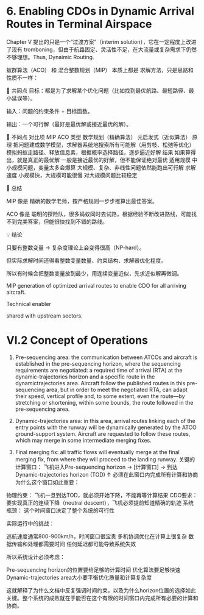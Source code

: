 # 6. Enabling CDOs in Dynamic Arrival Routes in Terminal Airspace

Chapter V 提出的只是一个“过渡方案”（interim solution），它在一定程度上改进了现有 tromboning，但由于航路固定、灵活性不足，在大流量或复杂需求下仍然不够理想。Thus, Dynaimic Routing.

蚁群算法（ACO） 和 混合整数规划（MIP） 本质上都是 求解方法，只是思路和性质不一样：

📌 共同点
目标：都是为了求解某个优化问题（比如找到最优航路、最短路径、最小延误等）。

输入：问题的约束条件 + 目标函数。

输出：一个可行解（最好是最优解或接近最优的解）。

📌 不同点
对比项	MIP	ACO
类型	数学规划（精确算法）	元启发式（近似算法）
原理	把问题建成数学模型，求解器系统地搜索所有可能解（用剪枝、松弛等优化）	模拟蚂蚁走路径、释放信息素，根据概率选择路径，逐步逼近好解
结果	如果算得出，就是真正的最优解	一般是接近最优的好解，但不能保证绝对最优
适用规模	中小规模问题，变量太多会爆算	大规模、复杂、非线性问题依然能跑出可行解
求解速度	小规模快，大规模可能很慢	对大规模问题比较稳定

📍 总结

MIP 像是 精确的数学老师，按严格规则一步步推算出最佳答案。

ACO 像是 聪明的探险队，很多蚂蚁同时去试路，根据经验不断改进路线，可能找不到完美答案，但能很快找到不错的路线。

💡 结论

只要有整数变量 → 复杂度理论上会变得很高（NP-hard）。

但实际求解时间还得看整数变量数量、约束结构、求解器优化程度。

所以有时候会把整数变量放到最少，用连续变量近似，先求近似解再微调。


MIP generation of optimized arrival routes to enable CDO for all arriving aircraft.

Technical  enabler

shared with upstream sectors.

# VI.2 Concept of Operations
1. Pre-sequencing area: the communication between ATCOs and aircraft is established in the pre-sequencing horizon, where the sequencing requirements are negotiated: a required time of arrival (RTA) at the dynamic-trajectories horizon and a specific route in the dynamictrajectories area. Aircraft follow the published routes in this pre-sequencing area, but in order to meet the negotiated RTA, can adapt their speed, vertical profile and, to some extent, even the route—by stretching or shortening, within some bounds, the route followed in the pre-sequencing area.  
   
   
2. Dynamic-trajectories area: in this area, arrival routes linking each of the entry points with the runway will be dynamically generated by the ATCO ground-support system. Aircraft are requested to follow these routes, which may merge in some intermediate merging fixes.  
   
3. Final merging fix: all traffic flows will eventually merge at the final merging fix, from where they will proceed to the landing runway.
关键的计算窗口：
飞机进入Pre-sequencing horizon → [计算窗口] → 到达Dynamic-trajectories horizon (TOD)
                                    ↑
                        必须在此窗口内完成所有计算和协商
为什么这个窗口如此重要：

物理约束： 飞机一旦到达TOD，就必须开始下降，不能再等计算结果
CDO要求： 要实现真正的连续下降（neutral descent），飞机必须提前知道精确的轨迹
系统瓶颈： 这个时间窗口决定了整个系统的可行性

实际运行中的挑战：

巡航速度通常800-900km/h，时间窗口很宝贵
多机协调优化在计算上很复杂
数据传输和处理都需要时间
任何延迟都可能导致系统失效

所以系统设计必须考虑：

Pre-sequencing horizon的位置要给足够的计算时间
优化算法要足够快速
Dynamic-trajectories area大小要平衡优化质量和计算复杂度

这就解释了为什么文档中反复强调时间约束，以及为什么horizon位置的选择如此关键。整个系统的成败就在于能否在这个有限的时间窗口内完成所有必要的计算和协商。